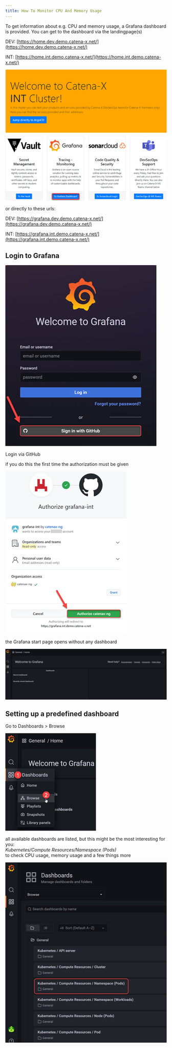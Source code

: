 ```yaml
---
title: How To Monitor CPU And Memory Usage
---
```


To get information about e.g. CPU and memory usage, a Grafana dashboard is provided.
You can get to the dashboard via the landingpage(s)

DEV: [https://home.dev.demo.catena-x.net/](https://home.dev.demo.catena-x.net/)

INT: [https://home.int.demo.catena-x.net/](https://home.int.demo.catena-x.net/)

![grafana_welcome](assets/grafana-1.jpg)

or directly to these urls:

DEV: [https://grafana.dev.demo.catena-x.net/](https://grafana.dev.demo.catena-x.net/)

INT: [https://grafana.int.demo.catena-x.net/](https://grafana.int.demo.catena-x.net/)

## Login to Grafana

![grafana_welcome](assets/grafana-welcome-image.jpg)

Login via GitHub

if you do this the first time the authorization must be given

![grafana_authorize_github](assets/grafana-authorize-github.jpg)

the Grafana start page opens without any dashboard

![grafana_dashboard_empty](assets/grafana-dashboard-empty.jpg)

## Setting up a predefined dashboard

Go to Dashboards > Browse

![grafana_dashboard_browse](assets/grafana-dashboard-browse.jpg)

all available dashboards are listed, but this might be the most interesting for you:  
_Kubernetes/Compute Resources/Namespace (Pods)_  
to check CPU usage, memory usage and a few things more

![grafana_create_dashboard](assets/grafana-create-dashboards.jpg)
